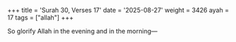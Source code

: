 +++
title = 'Surah 30, Verses 17'
date = '2025-08-27'
weight = 3426
ayah = 17
tags = ["allah"]
+++

So glorify Allah in the evening and in the morning—